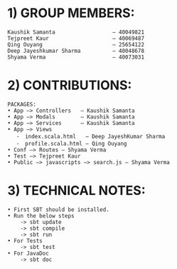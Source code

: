 # 1) GROUP MEMBERS:

    Kaushik Samanta                  — 40049821
    Tejpreet Kaur                    — 40069487
    Qing Ouyang                      — 25654122
    Deep Jayeshkumar Sharma          — 40048678
    Shyama Verma                     — 40073031

# 2) CONTRIBUTIONS:

    PACKAGES:
    • App —> Controllers   — Kaushik Samanta
    • App —> Modals        — Kaushik Samanta
    • App —> Services      — Kaushik Samanta
    • App —> Views
       ⁃  index.scala.html   — Deep JayeshKumar Sharma
       ⁃  profile.scala.html — Qing Ouyang
    • Conf —> Routes — Shyama Verma
    • Test —> Tejpreet Kaur
    • Public —> javascripts —> search.js — Shyama Verma

# 3) TECHNICAL NOTES:

    • First SBT should be installed.
    • Run the below steps
        -> sbt update
        -> sbt compile
        -> sbt run
    • For Tests
        -> sbt test
    • For JavaDoc
        -> sbt doc
